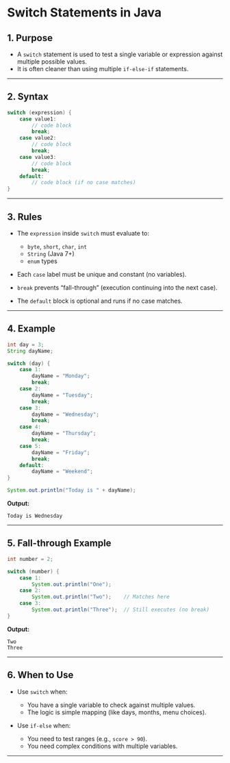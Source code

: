

# Switch Statements in Java

## 1. Purpose

* A `switch` statement is used to test a single variable or expression against multiple possible values.
* It is often cleaner than using multiple `if-else-if` statements.

---

## 2. Syntax

```java
switch (expression) {
    case value1:
        // code block
        break;
    case value2:
        // code block
        break;
    case value3:
        // code block
        break;
    default:
        // code block (if no case matches)
}
```

---

## 3. Rules

* The `expression` inside `switch` must evaluate to:

    * `byte`, `short`, `char`, `int`
    * `String` (Java 7+)
    * `enum` types
* Each `case` label must be unique and constant (no variables).
* `break` prevents “fall-through” (execution continuing into the next case).
* The `default` block is optional and runs if no case matches.

---

## 4. Example

```java
int day = 3;
String dayName;

switch (day) {
    case 1:
        dayName = "Monday";
        break;
    case 2:
        dayName = "Tuesday";
        break;
    case 3:
        dayName = "Wednesday";
        break;
    case 4:
        dayName = "Thursday";
        break;
    case 5:
        dayName = "Friday";
        break;
    default:
        dayName = "Weekend";
}

System.out.println("Today is " + dayName);
```

**Output:**

```
Today is Wednesday
```

---

## 5. Fall-through Example

```java
int number = 2;

switch (number) {
    case 1:
        System.out.println("One");
    case 2:
        System.out.println("Two");    // Matches here
    case 3:
        System.out.println("Three");  // Still executes (no break)
}
```

**Output:**

```
Two
Three
```

---

## 6. When to Use

* Use `switch` when:

    * You have a single variable to check against multiple values.
    * The logic is simple mapping (like days, months, menu choices).
* Use `if-else` when:

    * You need to test ranges (e.g., `score > 90`).
    * You need complex conditions with multiple variables.

---
